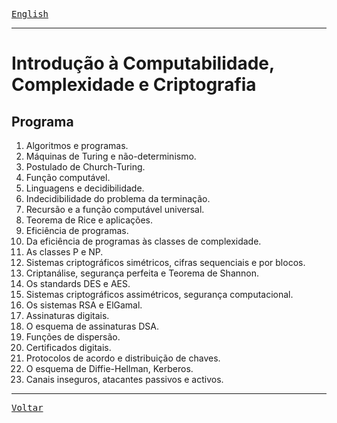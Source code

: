 [<kbd>English</kbd>](index_en.md)

---

# Introdução à Computabilidade, Complexidade e Criptografia

## Programa
1. Algoritmos e programas.
1. Máquinas de Turing e não-determinismo.
1. Postulado de Church-Turing.
1. Função computável.
1. Linguagens e decidibilidade.
1. Indecidibilidade do problema da terminação.
1. Recursão e a função computável universal.
1. Teorema de Rice e aplicações.
1. Eficiência de programas.
1. Da eficiência de programas às classes de complexidade.
1. As classes P e NP.
1. Sistemas criptográficos simétricos, cifras sequenciais e por blocos.
1. Criptanálise, segurança perfeita e Teorema de Shannon.
1. Os standards DES e AES.
1. Sistemas criptográficos assimétricos, segurança computacional.
1. Os sistemas RSA e ElGamal.
1. Assinaturas digitais.
1. O esquema de assinaturas DSA.
1. Funções de dispersão.
1. Certificados digitais.
1. Protocolos de acordo e distribuição de chaves.
1. O esquema de Diffie-Hellman, Kerberos.
1. Canais inseguros, atacantes passivos e activos.

---
[<kbd>Voltar</kbd>](/README.md)